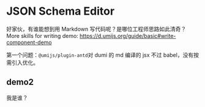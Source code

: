 # JSON Schema Editor

<code src="./App.tsx"></code>

好家伙，有谁能想到用 Markdown 写代码呢？是哪位工程师思路如此清奇？  
More skills for writing demo: https://d.umijs.org/guide/basic#write-component-demo

第一个问题：`@umijs/plugin-antd`对 dumi 的 md 编译的 jsx 不过 babel，没有按需引入优化。

## demo2

我是谁？
